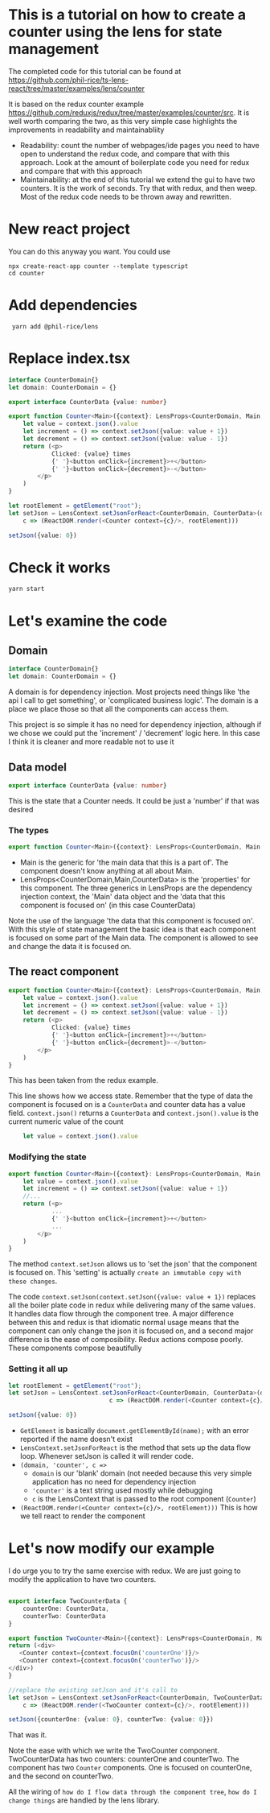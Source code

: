 # This is a tutorial on how to create a counter using the lens for state management

The completed code for this tutorial can be found at https://github.com/phil-rice/ts-lens-react/tree/master/examples/lens/counter

It is based on the redux counter example https://github.com/reduxjs/redux/tree/master/examples/counter/src. It is 
well worth comparing the two, as this very simple case highlights the improvements in readability and maintainabliity

* Readability: count the number of webpages/ide pages you need to have open to understand the redux code, and compare that with this approach. Look at the amount of boilerplate code you need for redux and compare that with this approach
* Maintainability: at the end of this tutorial we extend the gui to have two counters. It is the work of seconds. Try that with redux, and then weep. Most of the redux code needs to be thrown away and rewritten.


# New react project

You can do this anyway you want. You could use
```shell
npx create-react-app counter --template typescript
cd counter
```

# Add dependencies

```shell
 yarn add @phil-rice/lens
```

# Replace index.tsx

```typescript jsx
interface CounterDomain{}
let domain: CounterDomain = {}

export interface CounterData {value: number}

export function Counter<Main>({context}: LensProps<CounterDomain, Main, CounterData>) {
    let value = context.json().value
    let increment = () => context.setJson({value: value + 1})
    let decrement = () => context.setJson({value: value - 1})
    return (<p>
            Clicked: {value} times
            {' '}<button onClick={increment}>+</button>
            {' '}<button onClick={decrement}>-</button>
        </p>
    )
}

let rootElement = getElement("root");
let setJson = LensContext.setJsonForReact<CounterDomain, CounterData>(domain, 'counter',
    c => (ReactDOM.render(<Counter context={c}/>, rootElement)))

setJson({value: 0})
```

# Check it works
```shell
yarn start
```
# Let's examine the code

## Domain
```typescript jsx
interface CounterDomain{}
let domain: CounterDomain = {}
```

A domain is for dependency injection. Most projects need things like 'the api I call to get something', or 'complicated business logic'.
The domain is a place we place those so that all the components can access them. 

This project is so simple it has no need for dependency injection, although if we chose we could put the 'increment' / 'decrement' logic here.
In this case I think it is cleaner and more readable not to use it

## Data model
```typescript jsx
export interface CounterData {value: number}
```

This is the state that a Counter needs. It could be just a 'number' if that was desired
### The types

```typescript jsx
export function Counter<Main>({context}: LensProps<CounterDomain, Main, CounterData>) {
```
* Main is the generic for 'the main data that this is a part of'. The component doesn't
know anything at all about Main. 
* LensProps<CounterDomain,Main,CounterData> is the 'properties' for this component. The three generics in LensProps are the
dependency injection context, the 'Main' data object and the 'data that this component is focused on' (in this case CounterData)

Note the use of the language 'the data that this component is focused on'. With this style of state management the basic
idea is that each component is focused on some part of the Main data. The component is allowed to see and  change the data it
is focused on. 

## The react component

```typescript jsx
export function Counter<Main>({context}: LensProps<CounterDomain, Main, CounterData>) {
    let value = context.json().value
    let increment = () => context.setJson({value: value + 1})
    let decrement = () => context.setJson({value: value - 1})
    return (<p>
            Clicked: {value} times
            {' '}<button onClick={increment}>+</button>
            {' '}<button onClick={decrement}>-</button>
        </p>
    )
}
```
This has been taken from the redux example.

This line shows how we access state. Remember that the type of data the component is focused on is a `CounterData` and
counter data has a value field. `context.json()` returns a `CounterData` and `context.json().value` is the current numeric value of the count
```typescript jsx
    let value = context.json().value
```

### Modifying the state

```typescript jsx
export function Counter<Main>({context}: LensProps<CounterDomain, Main, CounterData>) {
    let value = context.json().value
    let increment = () => context.setJson({value: value + 1})
    //...
    return (<p>
            ...
            {' '}<button onClick={increment}>+</button>
            ...
        </p>
    )
}
```
The method `context.setJson` allows us to 'set the json' that the component is focused on. This 'setting' is actually `create an immutable copy with these changes`.

The code `context.setJson(context.setJson({value: value + 1})` replaces all the boiler plate code in redux while delivering many of the same values. It handles
data flow through the component tree. A major difference between this and redux is that idiomatic normal usage means that the component can only change the
json it is focused on, and a second major difference is the ease of composibility. Redux actions compose poorly. These components compose beautifully

### Setting it all up
```typescript jsx
let rootElement = getElement("root");
let setJson = LensContext.setJsonForReact<CounterDomain, CounterData>(domain, 'counter',
                            c => (ReactDOM.render(<Counter context={c}/>, rootElement)))

setJson({value: 0})
```
* `GetElement` is basically `document.getElementById(name);` with an error reported if the name doesn't exist
* `LensContext.setJsonForReact` is the method that sets up the data flow loop. Whenever setJson is called it will
render code.
* `(domain, 'counter', c =>` 
     * `domain` is our 'blank' domain (not needed because this very simple application has no need for dependency injection
     * `'counter'` is a text string used mostly while debugging
     * `c` is the LensContext that is passed to the root component (`Counter`)
* `(ReactDOM.render(<Counter context={c}/>, rootElement)))` This is how we tell react to render the component


# Let's now modify our example

I do urge you to try the same exercise with redux. We are just going to modify the application to have two counters.

```typescript jsx

export interface TwoCounterData {
    counterOne: CounterData,
    counterTwo: CounterData
}

export function TwoCounter<Main>({context}: LensProps<CounterDomain, Main, TwoCounterData>) {
return (<div>
   <Counter context={context.focusOn('counterOne')}/>
   <Counter context={context.focusOn('counterTwo')}/>
</div>)
}

//replace the existing setJson and it's call to
let setJson = LensContext.setJsonForReact<CounterDomain, TwoCounterData>(domain, 'twoCounter',
    c => (ReactDOM.render(<TwoCounter context={c}/>, rootElement)))

setJson({counterOne: {value: 0}, counterTwo: {value: 0}})
```

That was it.

Note the ease with which we write the TwoCounter component. TwoCounterData has two counters: counterOne and counterTwo. The component has two `Counter` components. One
is focused on counterOne, and the second on counterTwo. 

All the wiring of `how do I flow data through the component tree`, `how do I change things` are handled by the lens library.

